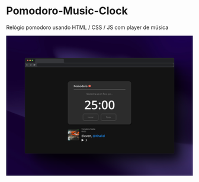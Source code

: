 # Pomodoro-Music-Clock
Relógio pomodoro usando HTML / CSS / JS com player de música

![print](312shots_so.png)
